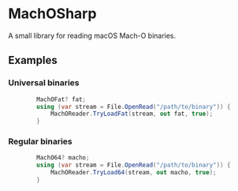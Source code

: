 # MachOSharp
A small library for reading macOS Mach-O binaries.

## Examples

### Universal binaries
```c#
        MachOFat? fat;
        using (var stream = File.OpenRead("/path/to/binary")) {
            MachOReader.TryLoadFat(stream, out fat, true);
        }
```

### Regular binaries
```c#
        MachO64? macho;
        using (var stream = File.OpenRead("/path/to/binary")) {
            MachOReader.TryLoad64(stream, out macho, true);
        }
```